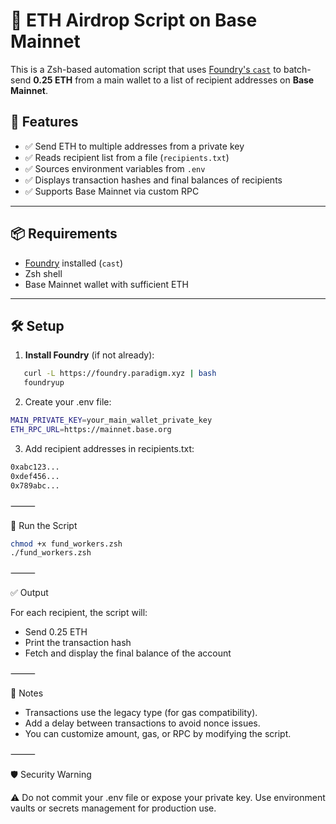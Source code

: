 # 🚀 ETH Airdrop Script on Base Mainnet

This is a Zsh-based automation script that uses [Foundry's `cast`](https://book.getfoundry.sh/reference/cast/cast-send) to batch-send **0.25 ETH** from a main wallet to a list of recipient addresses on **Base Mainnet**.

## 🔧 Features

- ✅ Send ETH to multiple addresses from a private key
- ✅ Reads recipient list from a file (`recipients.txt`)
- ✅ Sources environment variables from `.env`
- ✅ Displays transaction hashes and final balances of recipients
- ✅ Supports Base Mainnet via custom RPC

---

## 📦 Requirements

- [Foundry](https://book.getfoundry.sh/getting-started/installation) installed (`cast`)
- Zsh shell
- Base Mainnet wallet with sufficient ETH

---

## 🛠 Setup

1. **Install Foundry** (if not already):

```sh
   curl -L https://foundry.paradigm.xyz | bash
   foundryup
```

2. Create your .env file:

```sh
MAIN_PRIVATE_KEY=your_main_wallet_private_key
ETH_RPC_URL=https://mainnet.base.org
```

3. Add recipient addresses in recipients.txt:

```sh
0xabc123...
0xdef456...
0x789abc...
```

⸻

🚀 Run the Script

```sh
chmod +x fund_workers.zsh
./fund_workers.zsh
```

⸻

✅ Output

For each recipient, the script will:
- Send 0.25 ETH
- Print the transaction hash
- Fetch and display the final balance of the account

⸻

🧠 Notes
- Transactions use the legacy type (for gas compatibility).
- Add a delay between transactions to avoid nonce issues.
- You can customize amount, gas, or RPC by modifying the script.

⸻

🛡️ Security Warning

⚠️ Do not commit your .env file or expose your private key. Use environment vaults or secrets management for production use.
